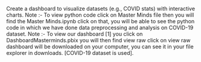 Create a dashboard to visualize datasets (e.g., COVID stats) with interactive charts.
Note :- To view python code click on Master Minds file then you will find the Master Minds.ipynb click on that, you will be able to see the python code in which we have done data preprocessing and analysis on COVID-19 dataset.
Note :- To view our dashboard [1] you click on DashboardMasterminds.pbix you will then find view raw click on view raw dashboard will be downloaded on your computer, you can see it in your file explorer in downloads. [COVID-19 dataset is used].
